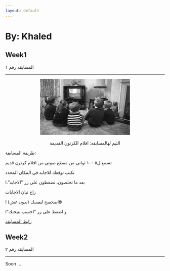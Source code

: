 ```yaml
---
layout: default
---
```

# By: Khaled


## Week1

المسابقه رقم ١

* * *

<p align="center"> 
<img src="./media/theme_1.jpeg">
</p>

<p style="text-align:center">
الثيم لهالمسابقه: افلام الكرتون القديمة 

طريقة المسابقة:

تسمع ل٥ -١٠ ثواني من مقطع صوتي من افلام كرتون قديم

تكتب توقعك للاجابه في المكان المحدد

بعد ما تخلصون، تضغطون على زر "الاجابه".ا

راح تبان الاجابات

صحصح لنفسك (بدون غش) ا&#x1F612;

و اضغط على زر "احسب نتيجتك"ا
</p>


[رابط المسابقه](./quiz1.html)


## Week2

المسابقه رقم ٢

* * *

Soon ...

